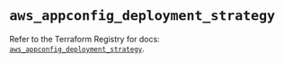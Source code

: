 # `aws_appconfig_deployment_strategy`

Refer to the Terraform Registry for docs: [`aws_appconfig_deployment_strategy`](https://registry.terraform.io/providers/hashicorp/aws/4.67.0/docs/resources/appconfig_deployment_strategy).
